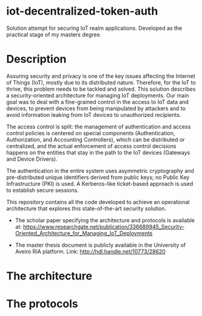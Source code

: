 # iot-decentralized-token-auth
Solution attempt for securing IoT realm applications. Developed as the practical stage of my masters degree.

# Description

Assuring security and privacy is one of the key issues affecting the Internet of Things (IoT), mostly due to its distributed nature. Therefore, for the IoT to thrive, this problem needs to be tackled and solved. This solution describes a security-oriented architecture for managing IoT deployments. Our main goal was to deal with a fine-grained control in the access to IoT data and devices, to prevent devices from being manipulated by attackers and to avoid information leaking from IoT devices to unauthorized recipients. 

The access control is split: the management of authentication and access control policies is centered on special components (Authentication, Authorization, and Accounting Controllers), which can be distributed or centralized, and the actual enforcement of access control decisions happens on the entities that stay in the path to the IoT devices (Gateways and Device Drivers).

The authentication in the entire system uses asymmetric cryptography and pre-distributed unique identifiers derived from public keys; no Public Key Infrastructure (PKI) is used. A Kerberos-like ticket-based approach is used to establish secure sessions.

This repository contains all the code developed to achieve an operational architecture that explores this state-of-the-art security solution.

* The scholar paper specifying the architecture and protocols is available at: https://www.researchgate.net/publication/336689945_Security-Oriented_Architecture_for_Managing_IoT_Deployments

* The master thesis document is publicly available in the University of Aveiro RIA platform. Link: http://hdl.handle.net/10773/28620

# The architecture

# The protocols
